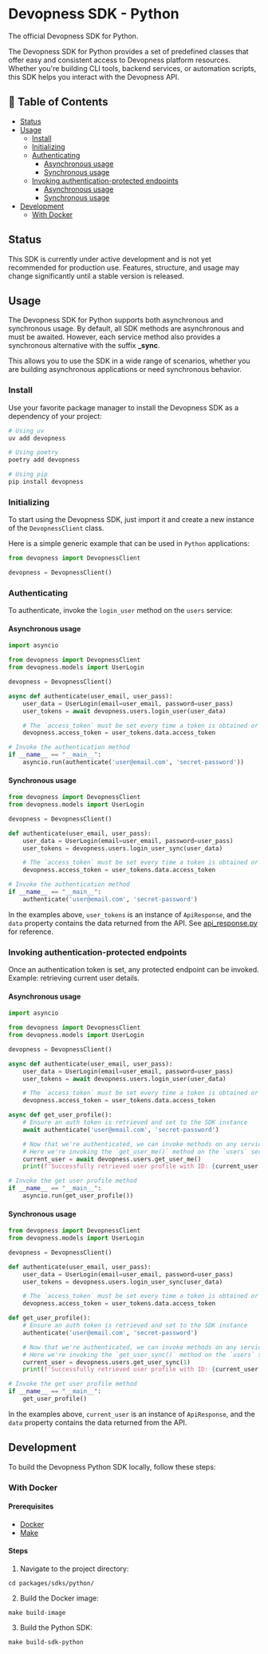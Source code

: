 # Devopness SDK - Python

The official Devopness SDK for Python.

The Devopness SDK for Python provides a set of predefined classes that offer easy and consistent access to Devopness platform resources. Whether you're building CLI tools, backend services, or automation scripts, this SDK helps you interact with the Devopness API.

## 📌 Table of Contents

- [Status](#status)
- [Usage](#usage)
  - [Install](#install)
  - [Initializing](#initializing)
  - [Authenticating](#authenticating)
    - [Asynchronous usage](#asynchronous-usage)
    - [Synchronous usage](#synchronous-usage)
  - [Invoking authentication-protected endpoints](#invoking-authentication-protected-endpoints)
    - [Asynchronous usage](#asynchronous-usage-1)
    - [Synchronous usage](#synchronous-usage-1)
- [Development](#development)
  - [With Docker](#with-docker)

## Status

This SDK is currently under active development and is not yet recommended for production use. Features, structure, and usage may change significantly until a stable version is released.

## Usage

The Devopness SDK for Python supports both asynchronous and synchronous usage. By default, all SDK methods are asynchronous and must be awaited. However, each service method also provides a synchronous alternative with the suffix **\_sync**.

This allows you to use the SDK in a wide range of scenarios, whether you are building asynchronous applications or need synchronous behavior.

### Install

Use your favorite package manager to install the Devopness SDK as a dependency of your project:

```bash
# Using uv
uv add devopness

# Using poetry
poetry add devopness

# Using pip
pip install devopness
```

### Initializing

To start using the Devopness SDK, just import it and create a new instance of the `DevopnessClient` class.

Here is a simple generic example that can be used in `Python` applications:

```python
from devopness import DevopnessClient

devopness = DevopnessClient()
```

### Authenticating

To authenticate, invoke the `login_user` method on the `users` service:

#### Asynchronous usage

```python
import asyncio

from devopness import DevopnessClient
from devopness.models import UserLogin

devopness = DevopnessClient()

async def authenticate(user_email, user_pass):
    user_data = UserLogin(email=user_email, password=user_pass)
    user_tokens = await devopness.users.login_user(user_data)

    # The `access_token` must be set every time a token is obtained or refreshed.
    devopness.access_token = user_tokens.data.access_token

# Invoke the authentication method
if __name__ == "__main__":
    asyncio.run(authenticate('user@email.com', 'secret-password'))
```

#### Synchronous usage

```python
from devopness import DevopnessClient
from devopness.models import UserLogin

devopness = DevopnessClient()

def authenticate(user_email, user_pass):
    user_data = UserLogin(email=user_email, password=user_pass)
    user_tokens = devopness.users.login_user_sync(user_data)

    # The `access_token` must be set every time a token is obtained or refreshed.
    devopness.access_token = user_tokens.data.access_token

# Invoke the authentication method
if __name__ == "__main__":
    authenticate('user@email.com', 'secret-password')
```

In the examples above, `user_tokens` is an instance of `ApiResponse`, and the `data` property contains the data returned from the API. See [api_response.py](https://github.com/devopness/devopness/blob/main/packages/sdks/python/devopness/common/api_response.py) for reference.

### Invoking authentication-protected endpoints

Once an authentication token is set, any protected endpoint can be invoked.
Example: retrieving current user details.

#### Asynchronous usage

```python
import asyncio

from devopness import DevopnessClient
from devopness.models import UserLogin

devopness = DevopnessClient()

async def authenticate(user_email, user_pass):
    user_data = UserLogin(email=user_email, password=user_pass)
    user_tokens = await devopness.users.login_user(user_data)

    # The `access_token` must be set every time a token is obtained or refreshed.
    devopness.access_token = user_tokens.data.access_token

async def get_user_profile():
    # Ensure an auth token is retrieved and set to the SDK instance
    await authenticate('user@email.com', 'secret-password')

    # Now that we're authenticated, we can invoke methods on any service.
    # Here we're invoking the `get_user_me()` method on the `users` service
    current_user = await devopness.users.get_user_me()
    print(f'Successfully retrieved user profile with ID: {current_user.data.id}')

# Invoke the get user profile method
if __name__ == "__main__":
    asyncio.run(get_user_profile())
```

#### Synchronous usage

```python
from devopness import DevopnessClient
from devopness.models import UserLogin

devopness = DevopnessClient()

def authenticate(user_email, user_pass):
    user_data = UserLogin(email=user_email, password=user_pass)
    user_tokens = devopness.users.login_user_sync(user_data)

    # The `access_token` must be set every time a token is obtained or refreshed.
    devopness.access_token = user_tokens.data.access_token

def get_user_profile():
    # Ensure an auth token is retrieved and set to the SDK instance
    authenticate('user@email.com', 'secret-password')

    # Now that we're authenticated, we can invoke methods on any service.
    # Here we're invoking the `get_user_sync()` method on the `users` service
    current_user = devopness.users.get_user_sync(1)
    print(f'Successfully retrieved user profile with ID: {current_user.data.id}')

# Invoke the get user profile method
if __name__ == "__main__":
    get_user_profile()
```

In the examples above, `current_user` is an instance of `ApiResponse`, and the `data` property contains the data returned from the API.

## Development

To build the Devopness Python SDK locally, follow these steps:

### With Docker

#### Prerequisites

- [Docker](https://www.docker.com/products/docker-desktop/)
- [Make](https://www.gnu.org/software/make/)

#### Steps

1. Navigate to the project directory:

```shell
cd packages/sdks/python/
```

2. Build the Docker image:

```shell
make build-image
```

3. Build the Python SDK:

```shell
make build-sdk-python
```

